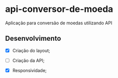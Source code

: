 # api-conversor-de-moeda
Aplicação para conversão de moedas utilizando API

## Desenvolvimento
  - [x] Criação do layout;
  - [ ] Criação da API;
  - [x] Responsividade;
  
